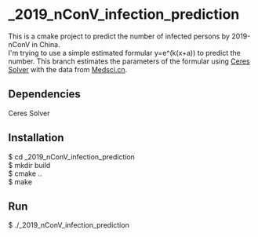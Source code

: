 # _2019_nConV_infection_prediction
This is a cmake project to predict the number of infected persons by 2019-nConV in China.  
I'm trying to use a simple estimated formular y=e^(k(x+a)) to predict the number. This branch estimates the parameters of the formular using [Ceres Solver](http://www.ceres-solver.org/) with the data from [Medsci.cn](http://m.medsci.cn/wh.asp).
## Dependencies
Ceres Solver
## Installation
$ cd _2019_nConV_infection_prediction  
$ mkdir build  
$ cmake ..  
$ make
## Run
$ ./_2019_nConV_infection_prediction
